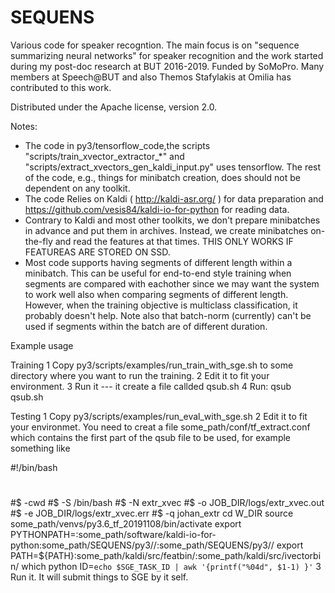 # SEQUENS

Various code for speaker recogntion. The main focus is on "sequence summarizing neural networks"
for speaker recognition and the work started during my post-doc research at BUT 2016-2019. Funded by SoMoPro.
Many members at Speech@BUT and also Themos Stafylakis at Omilia has contributed to this work. 

Distributed under the Apache license, version 2.0.


Notes:
 * The code in py3/tensorflow_code,the scripts "scripts/train_xvector_extractor_*" and "scripts/extract_xvectors_gen_kaldi_input.py" 
   uses tensorflow. The rest of the code, e.g., things for minibatch creation,  does should not be dependent on any toolkit.
 * The code Relies on Kaldi ( http://kaldi-asr.org/ ) for data preparation and https://github.com/vesis84/kaldi-io-for-python
   for reading data.
 * Contrary to Kaldi and most other toolkits, we don't prepare minibatches in advance and put them in archives. Instead,
   we create minibatches on-the-fly and read the features at that times. THIS ONLY WORKS IF FEATUREAS ARE STORED ON SSD.
 * Most code supports having segments of different length within a minibatch. This can be useful for end-to-end style training
   when segments are compared with eachother since we may want the system to work well also when comparing segments of different
   length. However, when the training objective is multiclass classification, it probably doesn't help. Note also that batch-norm
   (currently) can't be used if segments within the batch are of different duration.

Example usage

Training
1 Copy py3/scripts/examples/run_train_with_sge.sh to some directory where you want to run the training.
2 Edit it to fit your environment.
3 Run it --- it create a file callded qsub.sh
4 Run: qsub qsub.sh

Testing
1 Copy py3/scripts/examples/run_eval_with_sge.sh
2 Edit it to fit your environmet. You need to creat a file some_path/conf/tf_extract.conf which contains
  the first part of the qsub file to be used, for example something like

#!/bin/bash
#
#$ -cwd
#$ -S /bin/bash
#$ -N extr_xvec
#$ -o JOB_DIR/logs/extr_xvec.out
#$ -e JOB_DIR/logs/extr_xvec.err
#$ -q johan_extr
cd W_DIR
source some_path/venvs/py3.6_tf_20191108/bin/activate
export PYTHONPATH=:some_path/software/kaldi-io-for-python:some_path/SEQUENS/py3//:some_path/SEQUENS/py3//
export PATH=${PATH}:some_path/kaldi/src/featbin/:some_path/kaldi/src/ivectorbin/
which python
ID=`echo $SGE_TASK_ID | awk '{printf("%04d", $1-1) }'`
3 Run it. It will submit things to SGE by it self.